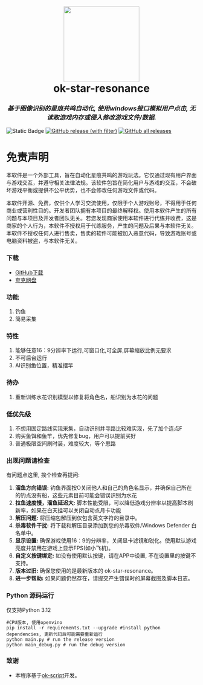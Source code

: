 ﻿<div align="center">
  <h1 align="center">
    <img src="icons/icon.png" width="200"/>
    <br/>
    ok-star-resonance
  </h1> 
<h3><i>基于图像识别的星痕共鸣自动化, 使用windows接口模拟用户点击, 无读取游戏内存或侵入修改游戏文件/数据.</i></h3>
</div>

![Static Badge](https://img.shields.io/badge/platfrom-Windows-blue?color=blue)
[![GitHub release (with filter)](https://img.shields.io/github/v/release/sanheiii/ok-star-resonance)](https://github.com/sanheiii/ok-star-resonance/releases)
[![GitHub all releases](https://img.shields.io/github/downloads/sanheiii/ok-star-resonance/total)](https://github.com/sanheiii/ok-star-resonance/releases)

# 免责声明

本软件是一个外部工具，旨在自动化星痕共鸣的游戏玩法。它仅通过现有用户界面与游戏交互，并遵守相关法律法规。该软件包旨在简化用户与游戏的交互，不会破坏游戏平衡或提供不公平优势，也不会修改任何游戏文件或代码。

本软件开源、免费，仅供个人学习交流使用，仅限于个人游戏账号，不得用于任何商业或营利性目的。开发者团队拥有本项目的最终解释权。使用本软件产生的所有问题与本项目及开发者团队无关。若您发现商家使用本软件进行代练并收费，这是商家的个人行为，本软件不授权用于代练服务，产生的问题及后果与本软件无关。本软件不授权任何人进行售卖，售卖的软件可能被加入恶意代码，导致游戏账号或电脑资料被盗，与本软件无关。

### 下载

* [GitHub下载](https://github.com/sanheiii/ok-star-resonance/releases)
* [夸克网盘](https://pan.quark.cn/s/53ef87577da9?pwd=nVL9)

### 功能

1. 钓鱼
2. 简易采集

### 特性

1. 能够任意16：9分辨率下运行,可窗口化,可全屏,屏幕缩放比例无要求
2. 不可后台运行
3. AI识别鱼位置，精准摆竿

### 待办
1. 重新训练水花识别模型以修复将角色名，船识别为水花的问题

### 低优先级
1. 不想用固定路线实现采集，自动识别并寻路比较难实现，先了加个连点F
2. 购买鱼饵和鱼竿，优先修复bug，用户可以提前买好
3. 普通极限空间刷时装，难度较大，等个思路

### 出现问题请检查

有问题点这里, 挨个检查再提问:

1. **溜鱼方向错误:** 钓鱼界面按O关闭他人和自己的角色名显示，并确保自己所在的钓点没有船，这些元素目前可能会错误识别为水花
2. **拉鱼速度慢，溜鱼延迟大:** 脚本性能受限，可以降低游戏分辨率以提高脚本刷新率，如果在白天挂可以关闭自动点月卡功能
3. **解压问题:** 将压缩包解压到仅包含英文字符的目录中。
4. **杀毒软件干扰:** 将下载和解压目录添加到您的杀毒软件/Windows Defender 白名单中。
5. **显示设置:** 确保游戏使用16：9的分辨率，关闭显卡滤镜和锐化。使用默认游戏亮度并禁用在游戏上显示FPS(如小飞机)。
6. **自定义按键绑定:** 如没有使用默认按键，请在APP中设置, 不在设置里的按键不支持。
7. **版本过旧:** 确保您使用的是最新版本的 ok-star-resonance。
8. **进一步帮助:** 如果问题仍然存在，请提交产生错误时的屏幕截图及脚本日志。

### Python 源码运行

仅支持Python 3.12

```
#CPU版本, 使用openvino
pip install -r requirements.txt --upgrade #install python dependencies, 更新代码后可能需要重新运行
python main.py # run the release version
python main_debug.py # run the debug version
```

### 致谢

* 本程序基于[ok-script](https://github.com/ok-oldking/ok-script)开发。
